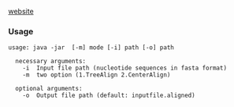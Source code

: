 [website](http://lab.malab.cn/~cjt/MSA/soft.html)

### Usage

```shell
usage: java -jar  [-m] mode [-i] path [-o] path

  necessary arguments: 
    -i  Input file path (nucleotide sequences in fasta format)
    -m  two option (1.TreeAlign 2.CenterAlign)

  optional arguments: 
    -o  Output file path (default: inputfile.aligned)
```

